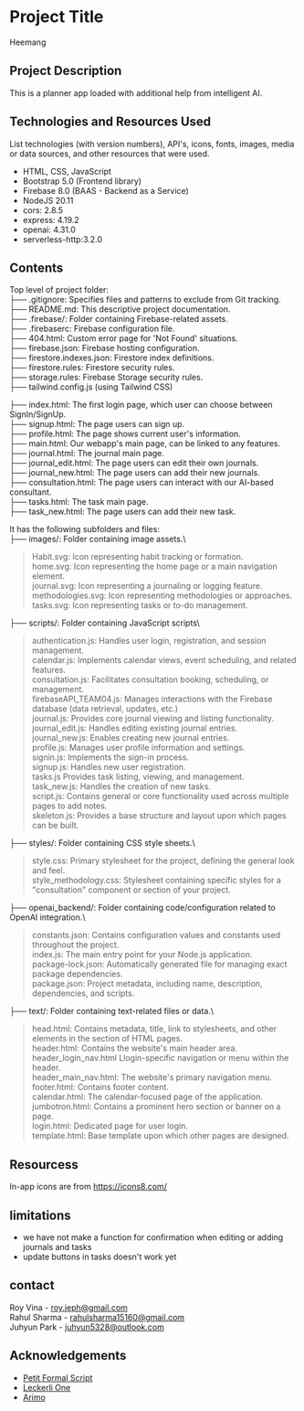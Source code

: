 # Project Title
Heemang


## Project Description
This is a planner app loaded with additional help from intelligent AI.

## Technologies and Resources Used
List technologies (with version numbers), API's, icons, fonts, images, media or data sources, and other resources that were used.
* HTML, CSS, JavaScript
* Bootstrap 5.0 (Frontend library)
* Firebase 8.0 (BAAS - Backend as a Service)
* NodeJS 20.11
* cors: 2.8.5
* express: 4.19.2
* openai: 4.31.0
* serverless-http:3.2.0

## Contents
 Top level of project folder:\
├── .gitignore: Specifies files and patterns to exclude from Git tracking.\
├── README.md: This descriptive project documentation.\
├── .firebase/: Folder containing Firebase-related assets.\
├── .firebaserc: Firebase configuration file.\
├── 404.html: Custom error page for 'Not Found' situations.\
├── firebase.json: Firebase hosting configuration.\
├── firestore.indexes.json: Firestore index definitions.\
├── firestore.rules: Firestore security rules.\
├── storage.rules: Firebase Storage security rules.\
├── tailwind.config.js (using Tailwind CSS)

├── index.html: The first login page, which user can choose between SignIn/SignUp.\
├── signup.html: The page users can sign up.\
├── profile.html: The page shows current user's information.\
├── main.html: Our webapp's main page, can be linked to any features.\
├── journal.html: The journal main page.\
├── journal_edit.html: The page users can edit their own journals.\
├── journal_new.html: The page users can add their new journals.\
├── consultation.html: The page users can interact with our AI-based consultant.\
├── tasks.html: The task main page.\
├── task_new.html: The page users can add their new task.

It has the following subfolders and files:\
├── images/: Folder containing image assets.\
> Habit.svg: Icon representing habit tracking or formation.\
> home.svg: Icon representing the home page or a main navigation element.\
> journal.svg: Icon representing a journaling or logging feature.\
> methodologies.svg: Icon representing methodologies or approaches.\
> tasks.svg: Icon representing tasks or to-do management.

├── scripts/: Folder containing JavaScript scripts\
> authentication.js: Handles user login, registration, and session management.\
> calendar.js: Implements calendar views, event scheduling, and related features.\
> consultation.js: Facilitates consultation booking, scheduling, or management.\
> firebaseAPI_TEAM04.js: Manages interactions with the Firebase database (data retrieval, updates, etc.)\
> journal.js: Provides core journal viewing and listing functionality.\
> journal_edit.js: Handles editing existing journal entries.\
> journal_new.js: Enables creating new journal entries.\
> profile.js: Manages user profile information and settings.\
> signin.js: Implements the sign-in process.\
> signup.js: Handles new user registration.\
> tasks.js Provides task listing, viewing, and management.\
> task_new.js: Handles the creation of new tasks.\
> script.js: Contains general or core functionality used across multiple pages to add notes.\
> skeleton.js: Provides a base structure and layout upon which pages can be built.

├── styles/: Folder containing CSS style sheets.\
> style.css: Primary stylesheet for the project, defining the general look and feel.\
> style_methodology.css: Stylesheet containing specific styles for a "consultation" component or section of your project.

├── openai_backend/: Folder containing code/configuration related to OpenAI integration.\
> constants.json: Contains configuration values and constants used throughout the project.\
> index.js: The main entry point for your Node.js application.\
> package-lock.json: Automatically generated file for managing exact package dependencies.\
> package.json: Project metadata, including name, description, dependencies, and scripts.

├── text/: Folder containing text-related files or data.\
> head.html: Contains metadata, title, link to stylesheets, and other elements in the <head> section of HTML pages.\
> header.html: Contains the website's main header area.\
> header_login_nav.html Llogin-specific navigation or menu within the header.\
> header_main_nav.html: The website's primary navigation menu.\
> footer.html: Contains footer content.\
> calendar.html: The calendar-focused page of the application.\
> jumbotron.html: Contains a prominent hero section or banner on a page.\
> login.html: Dedicated page for user login.\
> template.html: Base template upon which other pages are designed.

## Resourcess
In-app icons are from https://icons8.com/


## limitations
- we have not make a function for confirmation when editing or adding journals and tasks
- update buttons in tasks doesn't work yet

## contact
Roy Vina - roy.jeph@gmail.com\
Rahul Sharma - rahulsharma15160@gmail.com\
Juhyun Park - juhyun5328@outlook.com

## Acknowledgements 
* <a href="https://fonts.google.com/">Petit Formal Script</a>
* <a href="https://fonts.google.com/">Leckerli One</a>
* <a href="https://fonts.google.com/">Arimo</a>


















```


